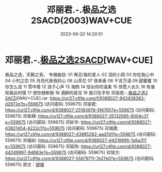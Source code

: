 ﻿---
title: 邓丽君.-.极品之选2SACD(2003)WAV+CUE
date: 2023-09-20 14:20:51
categories: WAV车载音乐、镜像
tags: 华语中文
---
# 邓丽君.-.[极品之选2SACD](2003)[WAV+CUE]

极品之选，天籁之音。
专辑曲目:
01 再见!我的爱人
02 泪的小雨
03 你在我心中
04 小村之恋
05 月亮代表我的心
06 山茶花
07 夜来香
08 千言万语
09 甜蜜蜜
10 你怎么说
11 雪中情
12 浪子心声
13 海韵
14 恰似你的温柔
15 但愿人长久
16 有谁知我此时情
17 想你想断肠
18 酒醉的探戈
19 我只在乎你
邓丽君.-.[极品之选2 SACD](2003)[WAV+CUE].rar: https://url27.ctfile.com/f/9388027-943438383-d2972e?p=559675
(访问密码: 559675)
邓丽君: https://url27.ctfile.com/d/9388027-25163978-5f4765?p=559675
(访问密码: 559675)
邓紫棋: https://url27.ctfile.com/d/9388027-35132595-8004c3?p=559675
(访问密码: 559675)
邓妙华: https://url27.ctfile.com/d/9388027-43821454-4222c1?p=559675
(访问密码: 559675)
邓瑞霞: https://url27.ctfile.com/d/9388027-43985262-aad7d1?p=559675
(访问密码: 559675)
邓福如: https://url27.ctfile.com/d/9388027-44218995-1a5a31?p=559675
(访问密码: 559675)
邓丽欣: https://url27.ctfile.com/d/9388027-44249997-9d683e?p=559675
(访问密码: 559675)
邓旭方: https://url27.ctfile.com/d/9388027-55679711-7e27e0?p=559675
(访问密码: 559675)
原文：[链接](https://blog.sina.com.cn/s/blog_1647c7e76010313ho.html)